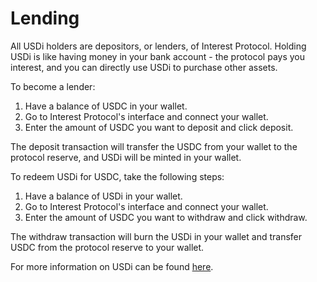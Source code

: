 # Lending

All USDi holders are depositors, or lenders, of Interest Protocol. Holding USDi is like having money in your bank account - the protocol pays you interest, and you can directly use USDi to purchase other assets.

To become a lender:

1. Have a balance of USDC in your wallet.
2. Go to Interest Protocol's interface and connect your wallet.
3. Enter the amount of USDC you want to deposit and click deposit.

The deposit transaction will transfer the USDC from your wallet to the protocol reserve, and USDi will be minted in your wallet.

To redeem USDi for USDC, take the following steps:

1. Have a balance of USDi in your wallet.
2. Go to Interest Protocol's interface and connect your wallet.
3. Enter the amount of USDC you want to withdraw and click withdraw.

The withdraw transaction will burn the USDi in your wallet and transfer USDC from the protocol reserve to your wallet.


For more information on USDi can be found [here](../../../concepts/USDi).
